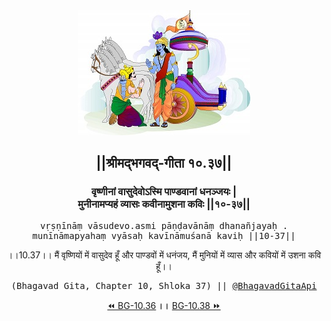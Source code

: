 <center><img src="../../asset/BG.png" alt="#API #bhagavadgitaapi #slok #nodejs #js #api #gitaapi #krishna #hinduism #vedic #ISKCON #shreemadbhagavadgita #technology"/>
<h2>||श्रीमद्‍भगवद्‍-गीता १०.३७||</h2>
<h3>वृष्णीनां वासुदेवोऽस्मि पाण्डवानां धनञ्जयः |<br/>मुनीनामप्यहं व्यासः कवीनामुशना कविः ||१०-३७||</h3>
<pre>vṛṣṇīnāṃ vāsudevo.asmi pāṇḍavānāṃ dhanañjayaḥ .<br/>munīnāmapyahaṃ vyāsaḥ kavīnāmuśanā kaviḥ ||10-37||</pre>
<p>।।10.37।। मैं वृष्णियों में वासुदेव हूँ और पाण्डवों में धनंजय, मैं मुनियों में व्यास और कवियों में उशना कवि हूँ।।</p>
<pre>(Bhagavad Gita, Chapter 10, Shloka 37) || <a href="https://twitter.com/bhagavadgitaapi">@BhagavadGitaApi</a></pre><a href="../../10/36">⏪  BG-10.36</a><b>        ।।        </b><a href="../../10/38">BG-10.38  ⏩</a></center>